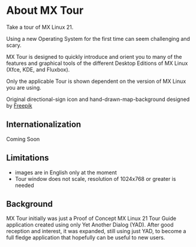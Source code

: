 # About MX Tour

Take a tour of MX Linux 21.

Using a new Operating System for the first time can seem challenging and scary.

MX Tour is designed to quickly introduce and orient you to many of the features and graphical tools of the different Desktop Editions of MX Linux (Xfce, KDE, and Fluxbox).

Only the applicable Tour is shown dependent on the version of MX Linux you are using.

Original directional-sign icon and hand-drawn-map-background designed by [Freepik](https://www.freepik.com)

## Internationalization
   Coming Soon

## Limitations

+ images are in English only at the moment
+ Tour window does not scale, resolution of 1024x768 or greater is needed

## Background
MX Tour initially was just a Proof of Concept MX Linux 21 Tour Guide application created using only Yet Another Dialog (YAD).  After good reception and interest, it was expanded, still using just YAD, to become a full fledge application that hopefully can be useful to new users.
